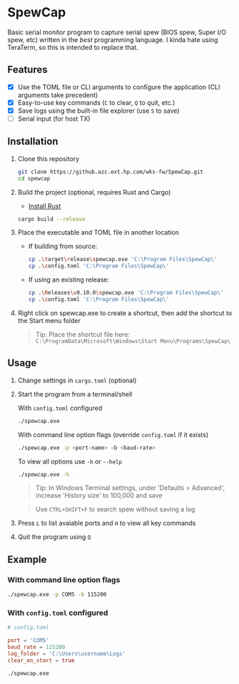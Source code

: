 # SpewCap

Basic serial monitor program to capture serial spew (BIOS spew, Super I/O spew, etc) written in the *best* programming language. I kinda hate using TeraTerm, so this is intended to replace that.

## Features

- [x] Use the TOML file or CLI arguments to configure the application (CLI arguments take precedent)
- [x] Easy-to-use key commands (`C` to clear, `Q` to quit, etc.)
- [x] Save logs using the built-in file explorer (use `S` to save)
- [ ] Serial input (for host TX)

## Installation

1. Clone this repository
    ```sh
    git clone https://github.azc.ext.hp.com/wks-fw/SpewCap.git
    cd spewcap
    ```

2. Build the project (optional, requires Rust and Cargo)

    - [Install Rust](https://www.rust-lang.org/tools/install)

    ```sh
    cargo build --release
    ```

3. Place the executable and TOML file in another location
    - If building from source:
        ```sh
        cp .\target\release\spewcap.exe 'C:\Program Files\SpewCap\'
        cp .\config.toml 'C:\Program Files\SpewCap\'
        ```
    - If using an existing release:
        ```sh
        cp .\Releases\v0.10.0\spewcap.exe 'C:\Program Files\SpewCap\'
        cp .\config.toml 'C:\Program Files\SpewCap\'
        ```

4. Right click on spewcap.exe to create a shortcut, then add the shortcut to the Start menu folder
    > Tip: Place the shortcut file here: `C:\ProgramData\Microsoft\Windows\Start Menu\Programs\SpewCap\`

## Usage

1. Change settings in `cargo.toml` (optional)

2. Start the program from a terminal/shell

    With `config.toml` configured

    ```sh
    ./spewcap.exe
    ```

    With command line option flags (override `config.toml` if it exists)

    ```sh
    ./spewcap.exe -p <port-name> -b <baud-rate>
    ```

    To view all options use `-h` or `--help`

    ```sh
    ./spewcap.exe -h
    ```
    > Tip: In Windows Terminal settings, under 'Defaults > Advanced', increase 'History size' to 100,000 and save

    > Use `CTRL+SHIFT+F` to search spew without saving a log

3. Press `L` to list avaiable ports and `H` to view all key commands

4. Quit the program using `Q`

## Example

### With command line option flags

```sh
./spewcap.exe -p COM5 -b 115200
```

### With `config.toml` configured

```toml
# config.toml

port = 'COM5'
baud_rate = 115200
log_folder = 'C:\Users\username\Logs'
clear_on_start = true
```
```sh
./spewcap.exe
```